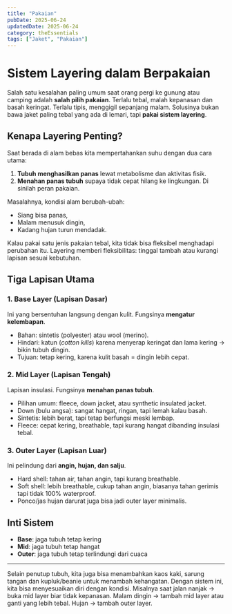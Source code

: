 ```yaml
---
title: "Pakaian"
pubDate: 2025-06-24
updatedDate: 2025-06-24
category: theEssentials
tags: ["Jaket", "Pakaian"]
---
```


# Sistem Layering dalam Berpakaian

Salah satu kesalahan paling umum saat orang pergi ke gunung atau camping adalah **salah pilih pakaian**. Terlalu tebal, malah kepanasan dan basah keringat. Terlalu tipis, menggigil sepanjang malam. Solusinya bukan bawa jaket paling tebal yang ada di lemari, tapi **pakai sistem layering**.

## Kenapa Layering Penting?

Saat berada di alam bebas kita mempertahankan suhu dengan dua cara utama:

1. **Tubuh menghasilkan panas** lewat metabolisme dan aktivitas fisik.
2. **Menahan panas tubuh** supaya tidak cepat hilang ke lingkungan. Di sinilah peran pakaian.

Masalahnya, kondisi alam berubah-ubah:

* Siang bisa panas,
* Malam menusuk dingin,
* Kadang hujan turun mendadak.

Kalau pakai satu jenis pakaian tebal, kita tidak bisa fleksibel menghadapi perubahan itu. Layering memberi fleksibilitas: tinggal tambah atau kurangi lapisan sesuai kebutuhan.

## Tiga Lapisan Utama

### 1. Base Layer (Lapisan Dasar)

Ini yang bersentuhan langsung dengan kulit. Fungsinya **mengatur kelembapan**.

* Bahan: sintetis (polyester) atau wool (merino).
* Hindari: katun (*cotton kills*) karena menyerap keringat dan lama kering → bikin tubuh dingin.
* Tujuan: tetap kering, karena kulit basah = dingin lebih cepat.

### 2. Mid Layer (Lapisan Tengah)

Lapisan insulasi. Fungsinya **menahan panas tubuh**.

* Pilihan umum: fleece, down jacket, atau synthetic insulated jacket.
* Down (bulu angsa): sangat hangat, ringan, tapi lemah kalau basah.
* Sintetis: lebih berat, tapi tetap berfungsi meski lembap.
* Fleece: cepat kering, breathable, tapi kurang hangat dibanding insulasi tebal.

### 3. Outer Layer (Lapisan Luar)

Ini pelindung dari **angin, hujan, dan salju**.

* Hard shell: tahan air, tahan angin, tapi kurang breathable.
* Soft shell: lebih breathable, cukup tahan angin, biasanya tahan gerimis tapi tidak 100% waterproof.
* Ponco/jas hujan darurat juga bisa jadi outer layer minimalis.

## Inti Sistem

* **Base**: jaga tubuh tetap kering
* **Mid**: jaga tubuh tetap hangat
* **Outer**: jaga tubuh tetap terlindungi dari cuaca

---

Selain penutup tubuh, kita juga bisa menambahkan kaos kaki, sarung tangan dan kupluk/beanie untuk menambah kehangatan. Dengan sistem ini, kita bisa menyesuaikan diri dengan kondisi. Misalnya saat jalan nanjak → buka mid layer biar tidak kepanasan. Malam dingin → tambah mid layer atau ganti yang lebih tebal. Hujan → tambah outer layer.